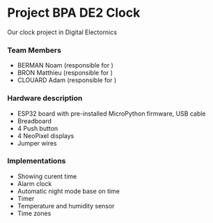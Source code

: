 # Project BPA DE2 Clock

Our clock project in Digital Electornics

### Team Members

* BERMAN Noam (responsible for )
* BRON Matthieu (responsible for )
* CLOUARD Adam (responsible for )

### Hardware description

* ESP32 board with pre-installed MicroPython firmware, USB cable
* Breadboard
* 4 Push button
* 4 NeoPixel displays
* Jumper wires

### Implementations

* Showing curent time
* Alarm clock
* Automatic night mode base on time
* Timer
* Temperature and humidity sensor
* Time zones

